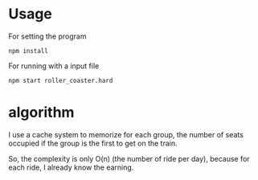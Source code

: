 
# Usage

For setting the program

`npm install`

For running with a input file

`npm start roller_coaster.hard`

# algorithm

I use a cache system to memorize for each group, the number of seats occupied if the group is the first to get on the train.

So, the complexity is only O(n) (the number of ride per day), because for each ride, I already know the earning.